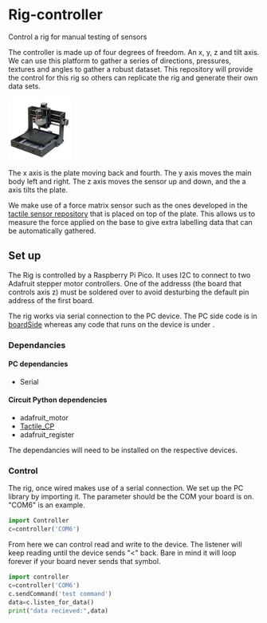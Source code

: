 # Rig-controller
Control a rig for manual testing of sensors

The controller is made up of four degrees of freedom. An x, y, z and tilt axis. We can use this platform to gather a series of directions, pressures, textures and angles to gather a robust dataset. This repository will provide the control for this rig so others can replicate the rig and generate their own data sets.

<img width="25%" src="https://raw.githubusercontent.com/shepai/Rig-controller/main/Assets/rig.jpeg">

The x axis is the plate moving back and fourth. The y axis moves the main body left and right. The z axis moves the sensor up and down, and the a axis tilts the plate.

We make use of a force matrix sensor such as the ones developed in the <a href="https://github.com/shepai/TactileSensor">tactile sensor repository</a> that is placed on top of the plate. This allows us to measure the force applied on the base to give extra labelling data that can be automatically gathered. 

## Set up
The Rig is controlled by a Raspberry Pi Pico. It uses I2C to connect to two Adafruit stepper motor controllers. One of the addresss (the board that controls axis z) must be soldered over to avoid desturbing the default pin address of the first board.

The rig works via serial connection to the PC device. The PC side code is in <a href="https://github.com/shepai/Rig-controller/tree/main/Code/boardSide">boardSide</a> whereas any code that runs on the device is under <a href="https://github.com/shepai/Rig-controller/tree/main/Code/Controller"></a>.

### Dependancies 
#### PC dependancies
- Serial
#### Circuit Python dependencies
- adafruit_motor
- <a href="https://github.com/shepai/TactileSensor">Tactile_CP</a>
- adafruit_register

The dependancies will need to be installed on the respective devices. 

### Control
The rig, once wired makes use of a serial connection. We set up the PC library by importing it. The parameter should be the COM your board is on. "COM6" is an example.

```python
import Controller
c=controller('COM6')
```

From here we can control read and write to the device. The listener will keep reading until the device sends "<" back. Bare in mind it will loop forever if your board never sends that symbol.

```python
import controller
c=controller('COM6')
c.sendCommand('test command')
data=c.listen_for_data()
print("data recieved:",data)
```


